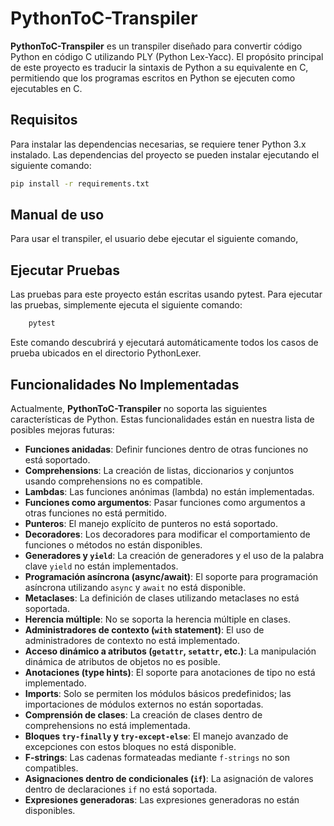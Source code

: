 # PythonToC-Transpiler

**PythonToC-Transpiler** es un transpiler diseñado para convertir código Python en código C utilizando PLY (Python Lex-Yacc). El propósito principal de este proyecto es traducir la sintaxis de Python a su equivalente en C, permitiendo que los programas escritos en Python se ejecuten como ejecutables en C.

## Requisitos

Para instalar las dependencias necesarias, se requiere tener Python 3.x instalado. Las dependencias del proyecto se pueden instalar ejecutando el siguiente comando:

```bash
pip install -r requirements.txt
```

## Manual de uso

Para usar el transpiler, el usuario debe ejecutar el siguiente comando,


## Ejecutar Pruebas
Las pruebas para este proyecto están escritas usando pytest. Para ejecutar las pruebas, simplemente ejecuta el siguiente comando:

```bash
    pytest
```
Este comando descubrirá y ejecutará automáticamente todos los casos de prueba ubicados en el directorio PythonLexer.

## Funcionalidades No Implementadas

Actualmente, **PythonToC-Transpiler** no soporta las siguientes características de Python. Estas funcionalidades están en nuestra lista de posibles mejoras futuras:

- **Funciones anidadas**: Definir funciones dentro de otras funciones no está soportado.
- **Comprehensions**: La creación de listas, diccionarios y conjuntos usando comprehensions no es compatible.
- **Lambdas**: Las funciones anónimas (lambda) no están implementadas.
- **Funciones como argumentos**: Pasar funciones como argumentos a otras funciones no está permitido.
- **Punteros**: El manejo explícito de punteros no está soportado.
- **Decoradores**: Los decoradores para modificar el comportamiento de funciones o métodos no están disponibles.
- **Generadores y `yield`**: La creación de generadores y el uso de la palabra clave `yield` no están implementados.
- **Programación asíncrona (async/await)**: El soporte para programación asíncrona utilizando `async` y `await` no está disponible.
- **Metaclases**: La definición de clases utilizando metaclases no está soportada.
- **Herencia múltiple**: No se soporta la herencia múltiple en clases.
- **Administradores de contexto (`with` statement)**: El uso de administradores de contexto no está implementado.
- **Acceso dinámico a atributos (`getattr`, `setattr`, etc.)**: La manipulación dinámica de atributos de objetos no es posible.
- **Anotaciones (type hints)**: El soporte para anotaciones de tipo no está implementado.
- **Imports**: Solo se permiten los módulos básicos predefinidos; las importaciones de módulos externos no están soportadas.
- **Comprensión de clases**: La creación de clases dentro de comprehensions no está implementada.
- **Bloques `try-finally` y `try-except-else`**: El manejo avanzado de excepciones con estos bloques no está disponible.
- **F-strings**: Las cadenas formateadas mediante `f-strings` no son compatibles.
- **Asignaciones dentro de condicionales (`if`)**: La asignación de valores dentro de declaraciones `if` no está soportada.
- **Expresiones generadoras**: Las expresiones generadoras no están disponibles.
